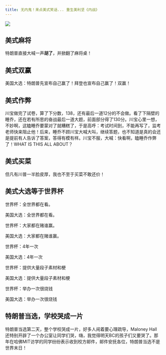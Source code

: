 ```yaml
---
title: 无内鬼！来点美式笑话... 重生美利坚《内战》
---
```


![](https://www.v2fy.com/asset/0i/jikemiji/jikemiji-md/2020-11-05-daxuan.assets/1055432A6-11.png)


## 美式麻将

特朗普直接大喊一声**胡了**，并掀翻了麻将桌！

## 美式双赢

美国大选：特朗普先宣布自己赢了！拜登也宣布自己赢了！双赢！

## 美式作弊

川宝做完了试卷，算了下分数，138，还有最后一道12分的不会做。看了下隔壁的睡乔，还在若有所思的奋战最后一道大题，前面部分得了130分。川宝心里一想，不妙啊，这瞌睡乔要蒙对了就糟糕了，于是高呼：考试时间到，不能再写了，监考老师快来阻止他！后来，睡乔不顾川宝大喊大叫，继续答题，也不知道是真的会还是提前有人告诉了答案，答得有模有样。川宝不服，大喊：快看啊，瞌睡乔作弊了！WHAT IS THIS ALL ABOUT？

## 美式买菜

但凡有川普一半脸皮厚，我也不至于买菜不敢还价！

## 美式大选等于世界杯

世界杯：全世界都在看。

美国大选：全世界都在看。



世界杯：大家都在赌谁赢。

美国大选：大家都在赌谁赢。



世界杯：4年一次

美国大选：4年一次



世界杯：提供大量段子素材和梗

美国大选：提供大量段子素材和梗



世界杯：举办一次很烧钱

美国大选：举办一次很烧钱

## 特朗普当选，学校哭成一片

特朗普当选第二天，整个学校哭成一片，好多人闹着要心理疏导，Maloney Hall还特别开辟了一个办公室让同学们哭，嗨，我觉得明天BC的孩子们又要哭了。那年在哈佛MIT访学的同学纷纷表示收到校方邮件，邮件安抚各位，特朗普当选不是世界末日！